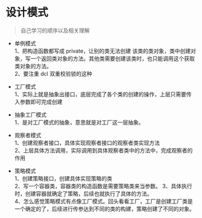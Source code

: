 # 设计模式
> 自己学习的顺序以及相关理解
- 单例模式  
1、把构造函数都写成 private，让别的类无法创建 该类的类对象，类中创建对象，写一个返回类对象的方法。其他类需要创建该类时，也只能调用这个获取类对象的方法。  
2、要注重 dcl  双重校验锁的这种

- 工厂模式  
1、实际上就是抽象出接口，底层完成了各个类的创建的操作，上层只需要传入参数即可完成创建

- 抽象工厂模式  
1、是对工厂模式的抽象，意思就是对工厂这一层抽象。

- 观察者模式  
1、创建观察者接口，具体实现观察者接口的观察者类实现方法  
2、上层具体方法调用，实际调用到具体观察者类中的方法中，完成观察者的作用

- 策略模式  
1、创建策略接口，创建具体实现策略的类  
2、写一个容器类，容器类的构造函数是需要策略类来当参数。
3、具体执行时，创建容器就确定了策略，后续也就执行了具体的方法。  
4、怎么感觉策略模式有点像工厂模式。回头看看工厂，工厂是创建工厂类是一个确定的了，后续进行传参达到不同的类的构建，策略创建了不同的对象。